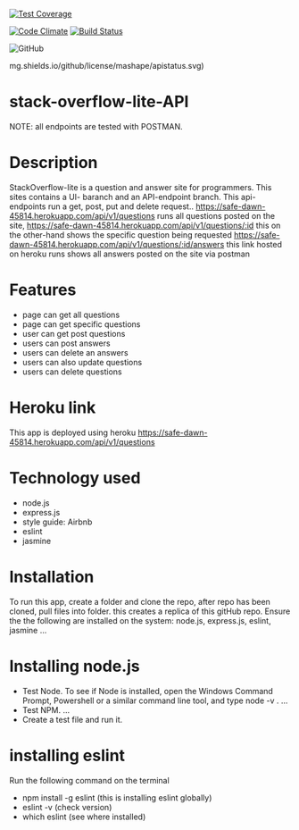 [![Test Coverage](https://api.codeclimate.com/v1/badges/a99a88d28ad37a79dbf6/test_coverage)](https://codeclimate.com/github/codeclimate/codeclimate/test_coverage)

[![Code Climate](https://codeclimate.com/github/cloudfoundry/membrane.png)](https://codeclimate.com/github/cloudfoundry/membrane)
[![Build Status](https://travis-ci.org/cloudfoundry/membrane.png)](https://travis-ci.org/cloudfoundry/membrane)


![GitHub](https://img.shields.io/github/license/mashape/apistatus.svg)

mg.shields.io/github/license/mashape/apistatus.svg)

# stack-overflow-lite-API
NOTE: all endpoints are tested with POSTMAN.

# Description
StackOverflow-lite is a question and answer site for programmers. This sites contains a UI- baranch and an API-endpoint branch. This api-endpoints run a get, post, put and delete request..
https://safe-dawn-45814.herokuapp.com/api/v1/questions runs all questions posted on the site,
https://safe-dawn-45814.herokuapp.com/api/v1/questions/:id this on the other-hand shows the specific question being requested
https://safe-dawn-45814.herokuapp.com/api/v1/questions/:id/answers this link hosted on heroku runs shows all answers posted on the site via postman

# Features
- page can get all questions
- page can get specific questions
- user can get post questions
- users can post answers
- users can delete an answers
- users can also update questions
- users can delete questions


# Heroku link
This app is deployed using heroku
https://safe-dawn-45814.herokuapp.com/api/v1/questions

# Technology used
- node.js
- express.js
- style guide: Airbnb
- eslint
- jasmine

# Installation
To run this app, create  a folder and clone the repo, after repo has been cloned, pull files into folder. this creates a replica of this gitHub repo. Ensure the the following are installed on the system: node.js, express.js, eslint, jasmine ...

# Installing node.js 
- Test Node. To see if Node is installed, open the Windows Command Prompt, Powershell or a similar command line tool, and type node -v . ...
- Test NPM. ...
- Create a test file and run it.

# installing eslint
Run the following command on the terminal
- npm install -g eslint (this is installing eslint globally)
- eslint -v (check version)
- which eslint (see where installed)
